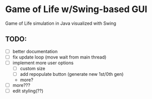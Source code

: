 # Game of Life w/Swing-based GUI
Game of Life simulation in Java visualized with Swing

## TODO:
- [ ] better documentation
- [ ] fix update loop (move wait from main thread)
- [ ] implement more user options
  - [ ] custom size
  - [ ] add repopulate button (generate new 1st/0th gen)
  - more?
- [ ] more???
- [ ] edit styling(??)
